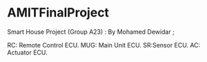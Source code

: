 # AMITFinalProject
Smart House Project (Group A23) : By Mohamed Dewidar ;


RC: Remote Control ECU.
MUG: Main Unit ECU.
SR:Sensor ECU.
AC: Actuator ECU.